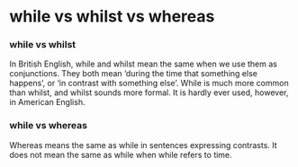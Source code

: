 # while vs whilst vs whereas

### while vs whilst
In British English, while and whilst mean the same when we use them as conjunctions. They both mean ‘during the time that something else happens’, or ‘in contrast with something else’. While is much more common than whilst, and whilst sounds more formal. It is hardly ever used, however, in American English.

### while vs whereas
Whereas means the same as while in sentences expressing contrasts. It does not mean the same as while when while refers to time.